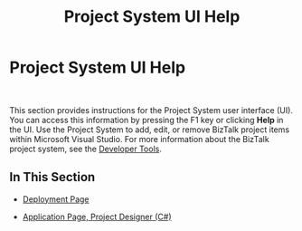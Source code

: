 ﻿---
title: Project System UI Help
TOCTitle: Project System UI Help
ms:assetid: d3f9a849-1f2f-4f8e-8a38-e488fcbf1964
ms:mtpsurl: https://msdn.microsoft.com/en-us/library/Aa578588(v=BTS.80)
ms:contentKeyID: 51531472
ms.date: 08/30/2017
mtps_version: v=BTS.80
f1_keywords:
- bts10.projectsystem.main
---

# Project System UI Help

 

This section provides instructions for the Project System user interface (UI). You can access this information by pressing the F1 key or clicking **Help** in the UI. Use the Project System to add, edit, or remove BizTalk project items within Microsoft Visual Studio. For more information about the BizTalk project system, see the [Developer Tools](https://msdn.microsoft.com/library/aa559046\(v=bts.80\)).

## In This Section

  - [Deployment Page](deployment-page.md)

  - [Application Page, Project Designer (C\#)](http://go.microsoft.com/fwlink/?linkid=146461)

